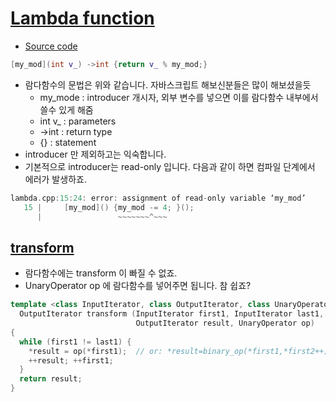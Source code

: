 # [Lambda function](https://modoocode.com/196)

- [Source code](./lamdba.cpp)

```cpp
[my_mod](int v_) ->int {return v_ % my_mod;}
```

- 람다함수의 문법은 위와 같습니다. 자바스크립트 해보신분들은 많이 해보셨을듯
  - my_mode : introducer 개시자, 외부 변수를 넣으면 이를 람다함수 내부에서 쓸수 있게 해줌
  - int v_ : parameters
  - ->int : return type
  - {} : statement
- introducer 만 제외하고는 익숙합니다.
- 기본적으로 introducer는 read-only 입니다. 다음과 같이 하면 컴파일 단계에서 에러가 발생하죠.

```cpp
lambda.cpp:15:24: error: assignment of read-only variable ‘my_mod’
   15 |     [my_mod]() {my_mod -= 4; }();
      |                 ~~~~~~~^~~~
```

## [transform](http://cplusplus.com/reference/algorithm/transform/?kw=transform)
- 람다함수에는 transform 이 빠질 수 없죠.
- UnaryOperator op 에 람다함수를 넣어주면 됩니다. 참 쉽죠?

```cpp
template <class InputIterator, class OutputIterator, class UnaryOperator>
  OutputIterator transform (InputIterator first1, InputIterator last1,
                            OutputIterator result, UnaryOperator op)
{
  while (first1 != last1) {
    *result = op(*first1);  // or: *result=binary_op(*first1,*first2++);
    ++result; ++first1;
  }
  return result;
}
```

